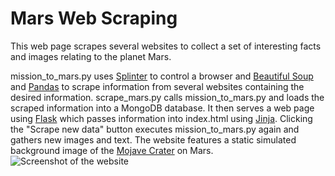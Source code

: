 # Mars Web Scraping

This web page scrapes several websites to collect a set of interesting facts and images relating to the planet Mars.

mission_to_mars.py uses [Splinter](https://splinter.readthedocs.io/en/latest/ "Splinter information") to control a browser and [Beautiful Soup](https://www.crummy.com/software/BeautifulSoup/ "Beautiful Soup information") and [Pandas](https://pandas.pydata.org/pandas-docs/version/0.23.4/generated/pandas.read_html.html "Pandas.read_html documentation") to scrape information from several websites containing the desired information.
scrape_mars.py calls mission_to_mars.py and loads the scraped information into a MongoDB database. It then serves a web page using [Flask](https://palletsprojects.com/p/flask/ "Flask information") which passes information into index.html using [Jinja](https://palletsprojects.com/p/jinja/ "Jinja information"). Clicking the "Scrape new data" button executes mission_to_mars.py again and gathers new images and text. 
The website features a static simulated background image of the [Mojave Crater](https://www.jpl.nasa.gov/spaceimages/details.php?id=PIA17447 "Source") on Mars.
![Screenshot of the website](Mission_to_Mars/screenshot.jpg)
